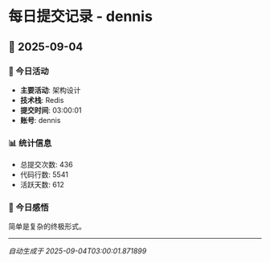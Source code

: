 # 每日提交记录 - dennis

## 📅 2025-09-04

### 🎯 今日活动
- **主要活动**: 架构设计
- **技术栈**: Redis
- **提交时间**: 03:00:01
- **账号**: dennis

### 📊 统计信息
- 总提交次数: 436
- 代码行数: 5541
- 活跃天数: 612

### 💭 今日感悟
简单是复杂的终极形式。

---
*自动生成于 2025-09-04T03:00:01.871899*
